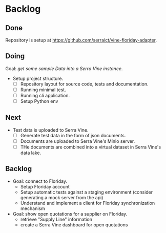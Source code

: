 # Backlog

## Done

Repository is setup at <https://github.com/serraict/vine-floriday-adapter>.

## Doing

Goal: *get some sample Data into a Serra Vine instance*.

* Setup project structure.
  * [ ] Repository layout for source code, tests and documentation.
  * [ ] Running minimal test.
  * [ ] Running cli application.
  * [ ] Setup Python env

## Next

* Test data is uploaded to Serra Vine.
  * [ ] Generate test data in the form of json documents.
  * [ ] Documents are uploaded to Serra Vine's Minio server.
  * [ ] THe documents are combined into a virtual dataset in Serra Vine's data lake.

## Backlog

* Goal: connect to Floriday.
  * Setup Floriday account
  * Setup automatic tests against a staging environment (consider generating a mock server from the api)
  * Understand and implement a client for Floriday synchronization mechanism
* Goal: show open quotations for a supplier on Floriday.
  * retrieve "Supply Line" information
  * create a Serra Vine dashboard for open quotations
